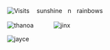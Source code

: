 ![Visits](https://img.shields.io/badge/^.^-6969-8469c3) ㅤsunshineㅤnㅤrainbows

![thanoa](https://i.postimg.cc/3x02F56R/111111111.gif)ㅤ ㅤ ㅤ![jinx](https://64.media.tumblr.com/5319398d803723eaa87b03ebc7d59057/ef52e834644ced43-3a/s250x400/86f5c0f8b05d2caabb16c35a7ed13f81f3f1f170.gifv)

![jayce](https://i.postimg.cc/cJ0kwtH7/wwwwwwwww.jpg)

